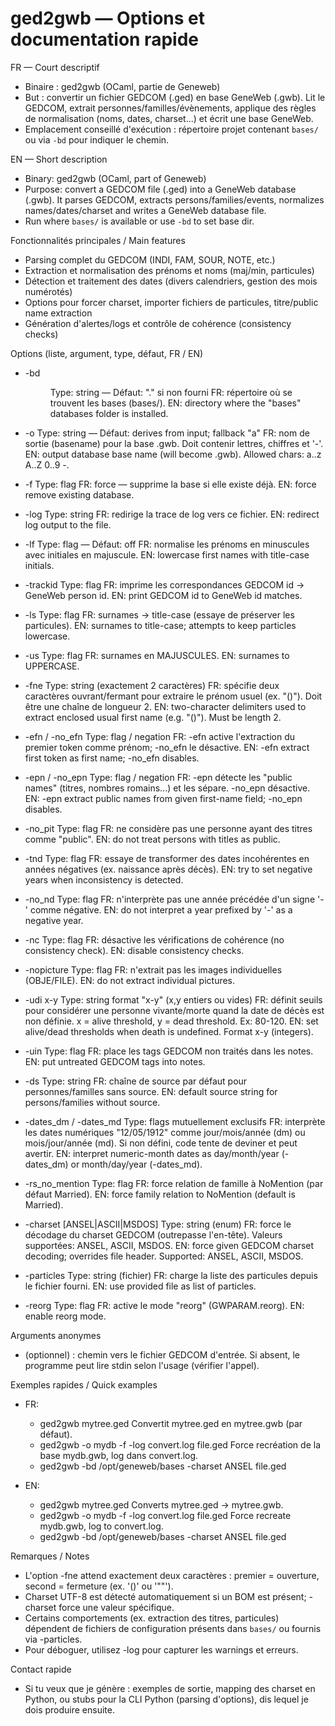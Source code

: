 # ged2gwb — Options et documentation rapide

FR — Court descriptif
- Binaire : ged2gwb (OCaml, partie de Geneweb)
- But : convertir un fichier GEDCOM (.ged) en base GeneWeb (.gwb). Lit le GEDCOM, extrait personnes/familles/évènements, applique des règles de normalisation (noms, dates, charset...) et écrit une base GeneWeb.
- Emplacement conseillé d'exécution : répertoire projet contenant `bases/` ou via `-bd` pour indiquer le chemin.

EN — Short description
- Binary: ged2gwb (OCaml, part of Geneweb)
- Purpose: convert a GEDCOM file (.ged) into a GeneWeb database (.gwb). It parses GEDCOM, extracts persons/families/events, normalizes names/dates/charset and writes a GeneWeb database file.
- Run where `bases/` is available or use `-bd` to set base dir.

Fonctionnalités principales / Main features
- Parsing complet du GEDCOM (INDI, FAM, SOUR, NOTE, etc.)
- Extraction et normalisation des prénoms et noms (maj/min, particules)
- Détection et traitement des dates (divers calendriers, gestion des mois numérotés)
- Options pour forcer charset, importer fichiers de particules, titre/public name extraction
- Génération d'alertes/logs et contrôle de cohérence (consistency checks)

Options (liste, argument, type, défaut, FR / EN)
- -bd <DIR>
  Type: string — Défaut: "." si non fourni
  FR: répertoire où se trouvent les bases (bases/).
  EN: directory where the "bases" databases folder is installed.

- -o <file>
  Type: string — Défaut: derives from input; fallback "a"
  FR: nom de sortie (basename) pour la base .gwb. Doit contenir lettres, chiffres et '-'.
  EN: output database base name (will become .gwb). Allowed chars: a..z A..Z 0..9 -.

- -f
  Type: flag
  FR: force — supprime la base si elle existe déjà.
  EN: force remove existing database.

- -log <file>
  Type: string
  FR: redirige la trace de log vers ce fichier.
  EN: redirect log output to the file.

- -lf
  Type: flag — Défaut: off
  FR: normalise les prénoms en minuscules avec initiales en majuscule.
  EN: lowercase first names with title-case initials.

- -trackid
  Type: flag
  FR: imprime les correspondances GEDCOM id -> GeneWeb person id.
  EN: print GEDCOM id to GeneWeb id matches.

- -ls
  Type: flag
  FR: surnames -> title-case (essaye de préserver les particules).
  EN: surnames to title-case; attempts to keep particles lowercase.

- -us
  Type: flag
  FR: surnames en MAJUSCULES.
  EN: surnames to UPPERCASE.

- -fne <be>
  Type: string (exactement 2 caractères)
  FR: spécifie deux caractères ouvrant/fermant pour extraire le prénom usuel (ex. "()"). Doit être une chaîne de longueur 2.
  EN: two-character delimiters used to extract enclosed usual first name (e.g. "()"). Must be length 2.

- -efn / -no_efn
  Type: flag / negation
  FR: -efn active l'extraction du premier token comme prénom; -no_efn le désactive.
  EN: -efn extract first token as first name; -no_efn disables.

- -epn / -no_epn
  Type: flag / negation
  FR: -epn détecte les "public names" (titres, nombres romains...) et les sépare. -no_epn désactive.
  EN: -epn extract public names from given first-name field; -no_epn disables.

- -no_pit
  Type: flag
  FR: ne considère pas une personne ayant des titres comme "public".
  EN: do not treat persons with titles as public.

- -tnd
  Type: flag
  FR: essaye de transformer des dates incohérentes en années négatives (ex. naissance après décès).
  EN: try to set negative years when inconsistency is detected.

- -no_nd
  Type: flag
  FR: n'interprète pas une année précédée d'un signe '-' comme négative.
  EN: do not interpret a year prefixed by '-' as a negative year.

- -nc
  Type: flag
  FR: désactive les vérifications de cohérence (no consistency check).
  EN: disable consistency checks.

- -nopicture
  Type: flag
  FR: n'extrait pas les images individuelles (OBJE/FILE).
  EN: do not extract individual pictures.

- -udi x-y
  Type: string format "x-y" (x,y entiers ou vides)
  FR: définit seuils pour considérer une personne vivante/morte quand la date de décès est non définie. x = alive threshold, y = dead threshold. Ex: 80-120.
  EN: set alive/dead thresholds when death is undefined. Format x-y (integers).

- -uin
  Type: flag
  FR: place les tags GEDCOM non traités dans les notes.
  EN: put untreated GEDCOM tags into notes.

- -ds <string>
  Type: string
  FR: chaîne de source par défaut pour personnes/familles sans source.
  EN: default source string for persons/families without source.

- -dates_dm / -dates_md
  Type: flags mutuellement exclusifs
  FR: interprète les dates numériques "12/05/1912" comme jour/mois/année (dm) ou mois/jour/année (md). Si non défini, code tente de deviner et peut avertir.
  EN: interpret numeric-month dates as day/month/year (-dates_dm) or month/day/year (-dates_md).

- -rs_no_mention
  Type: flag
  FR: force relation de famille à NoMention (par défaut Married).
  EN: force family relation to NoMention (default is Married).

- -charset [ANSEL|ASCII|MSDOS]
  Type: string (enum)
  FR: force le décodage du charset GEDCOM (outrepasse l'en-tête). Valeurs supportées: ANSEL, ASCII, MSDOS.
  EN: force given GEDCOM charset decoding; overrides file header. Supported: ANSEL, ASCII, MSDOS.

- -particles <FILE>
  Type: string (fichier)
  FR: charge la liste des particules depuis le fichier fourni.
  EN: use provided file as list of particles.

- -reorg
  Type: flag
  FR: active le mode "reorg" (GWPARAM.reorg).
  EN: enable reorg mode.

Arguments anonymes
- <ged> (optionnel) : chemin vers le fichier GEDCOM d'entrée. Si absent, le programme peut lire stdin selon l'usage (vérifier l'appel).

Exemples rapides / Quick examples
- FR:
  - ged2gwb mytree.ged
    Convertit mytree.ged en mytree.gwb (par défaut).
  - ged2gwb -o mydb -f -log convert.log file.ged
    Force recréation de la base mydb.gwb, log dans convert.log.
  - ged2gwb -bd /opt/geneweb/bases -charset ANSEL file.ged

- EN:
  - ged2gwb mytree.ged
    Converts mytree.ged -> mytree.gwb.
  - ged2gwb -o mydb -f -log convert.log file.ged
    Force recreate mydb.gwb, log to convert.log.
  - ged2gwb -bd /opt/geneweb/bases -charset ANSEL file.ged

Remarques / Notes
- L'option -fne attend exactement deux caractères : premier = ouverture, second = fermeture (ex. '()' ou '""').
- Charset UTF-8 est détecté automatiquement si un BOM est présent; -charset force une valeur spécifique.
- Certains comportements (ex. extraction des titres, particules) dépendent de fichiers de configuration présents dans `bases/` ou fournis via -particles.
- Pour déboguer, utilisez -log pour capturer les warnings et erreurs.

Contact rapide
- Si tu veux que je génère : exemples de sortie, mapping des charset en Python, ou stubs pour la CLI Python (parsing d'options), dis lequel je dois produire ensuite.

